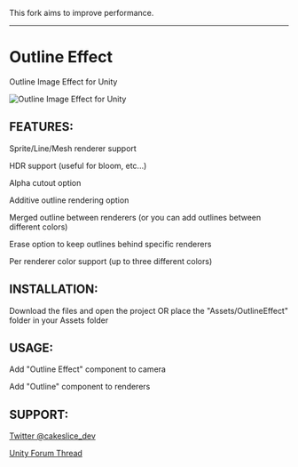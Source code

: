 This fork aims to improve performance.

---

Outline Effect
======================
Outline Image Effect for Unity

![](http://i.imgur.com/CuUDPyk.jpg "Outline Image Effect for Unity")

FEATURES:
------------
Sprite/Line/Mesh renderer support

HDR support (useful for bloom, etc...)

Alpha cutout option

Additive outline rendering option

Merged outline between renderers (or you can add outlines between different colors)

Erase option to keep outlines behind specific renderers

Per renderer color support (up to three different colors)

INSTALLATION:
------------
Download the files and open the project OR place the "Assets/OutlineEffect" folder in your Assets folder

USAGE:
------------
Add "Outline Effect" component to camera

Add "Outline" component to renderers

SUPPORT:
------------
[Twitter @cakeslice_dev](https://twitter.com/cakeslice_dev)

[Unity Forum Thread](https://forum.unity3d.com/threads/free-open-source-outline-image-effect.314362)
